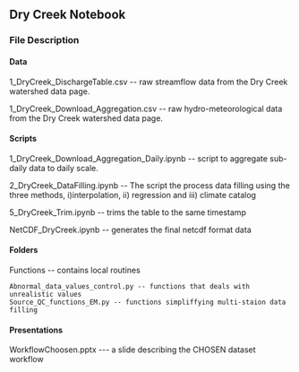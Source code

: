## Dry Creek Notebook
### File Description
#### Data
1_DryCreek_DischargeTable.csv -- raw streamflow data from the Dry Creek watershed data page.

1_DryCreek_Download_Aggregation.csv -- raw hydro-meteorological data from the Dry Creek watershed data page.

#### Scripts
1_DryCreek_Download_Aggregation_Daily.ipynb -- script to aggregate sub-daily data to daily scale.

2_DryCreek_DataFilling.ipynb -- The script the process data filling using the three methods, 
	i)interpolation, ii) regression and iii) climate catalog
	
5_DryCreek_Trim.ipynb -- trims the table to the same timestamp

NetCDF_DryCreek.ipynb -- generates the final netcdf format data

#### Folders
Functions -- contains local routines 

	Abnormal_data_values_control.py -- functions that deals with unrealistic values
	Source_QC_functions_EM.py -- functions simpliffying multi-staion data filling 

#### Presentations
WorkflowChoosen.pptx --- a slide describing the CHOSEN dataset workflow



